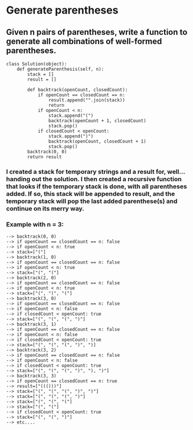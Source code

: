 # Generate parentheses

## Given n pairs of parentheses, write a function to generate all combinations of well-formed parentheses.

```
class Solution(object):
    def generateParenthesis(self, n):
        stack = []
        result = []

        def backtrack(openCount, closedCount):
            if openCount == closedCount == n:
                result.append("".join(stack))
                return
            if openCount < n:
                stack.append("(")
                backtrack(openCount + 1, closedCount)
                stack.pop()
            if closedCount < openCount:
                stack.append(")")
                backtrack(openCount, closedCount + 1)
                stack.pop()
        backtrack(0, 0)
        return result
```

### I created a stack for temporary strings and a result for, well... handing out the solution. I then created a recursive function that looks if the temporary stack is done, with all parentheses added. If so, this stack will be appended to result, and the temporary stack will pop the last added parenthese(s) and continue on its merry way. 

### Example with n = 3:
```
--> backtrack(0, 0)
--> if openCount == closedCount == n: false
--> if openCount < n: true 
--> stack=["("]
--> backtrack(1, 0)
--> if openCount == closedCount == n: false
--> if openCount < n: true 
--> stack=["(", "("]
--> backtrack(2, 0)
--> if openCount == closedCount == n: false
--> if openCount < n: true 
--> stack=["(", "(", "("]
--> backtrack(3, 0)
--> if openCount == closedCount == n: false
--> if openCount < n: false 
--> if closedCount < openCount: true
--> stack=["(", "(", "(", ")"]
--> backtrack(3, 1)
--> if openCount == closedCount == n: false
--> if openCount < n: false 
--> if closedCount < openCount: true
--> stack=["(", "(", "(", ")", ")]
--> backtrack(3, 2)
--> if openCount == closedCount == n: false
--> if openCount < n: false 
--> if closedCount < openCount: true
--> stack=["(", "(", "(", ")", "), ")"]
--> backtrack(3, 3)
--> if openCount == closedCount == n: true
--> result=["((()))"]
--> stack=["(", "(", "(", ")", ")"]
--> stack=["(", "(", "(", ")"]
--> stack=["(", "(", "("]
--> stack=["(", "("]
--> if closedCount < openCount: true
--> stack=["(", "(", ")"]
--> etc....
```
